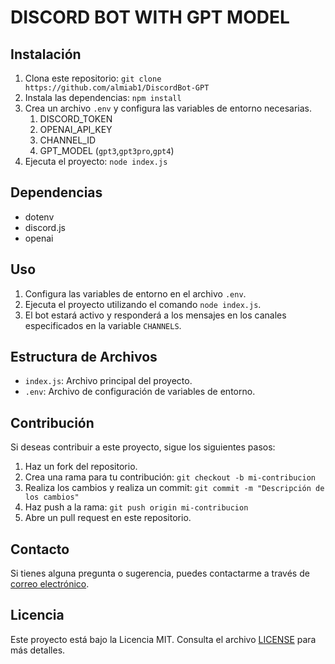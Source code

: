 # DISCORD BOT WITH GPT MODEL

## Instalación

1. Clona este repositorio: `git clone https://github.com/almiab1/DiscordBot-GPT`
2. Instala las dependencias: `npm install`
3. Crea un archivo `.env` y configura las variables de entorno necesarias.
   1. DISCORD_TOKEN
   2. OPENAI_API_KEY
   3. CHANNEL_ID
   4. GPT_MODEL (`gpt3`,`gpt3pro`,`gpt4`)
4. Ejecuta el proyecto: `node index.js`

## Dependencias

- dotenv
- discord.js
- openai

## Uso

1. Configura las variables de entorno en el archivo `.env`.
2. Ejecuta el proyecto utilizando el comando `node index.js`.
3. El bot estará activo y responderá a los mensajes en los canales especificados en la variable `CHANNELS`.

## Estructura de Archivos

- `index.js`: Archivo principal del proyecto.
- `.env`: Archivo de configuración de variables de entorno.

## Contribución

Si deseas contribuir a este proyecto, sigue los siguientes pasos:

1. Haz un fork del repositorio.
2. Crea una rama para tu contribución: `git checkout -b mi-contribucion`
3. Realiza los cambios y realiza un commit: `git commit -m "Descripción de los cambios"`
4. Haz push a la rama: `git push origin mi-contribucion`
5. Abre un pull request en este repositorio.

## Contacto

Si tienes alguna pregunta o sugerencia, puedes contactarme a través de [correo electrónico](mailto:miraabad.alejandro@gmail.com).

## Licencia

Este proyecto está bajo la Licencia MIT. Consulta el archivo [LICENSE](./LICENSE) para más detalles.